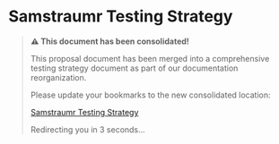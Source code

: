<!--
Copyright (c) 2025 Eric C. Mumford (@heymumford)

This software was developed with analytical assistance from AI tools 
including Claude 3.7 Sonnet, Claude Code, and Google Gemini Deep Research,
which were used as paid services. All intellectual property rights 
remain exclusively with the copyright holder listed above.

Licensed under the Mozilla Public License 2.0
-->


# Samstraumr Testing Strategy

> **⚠️ This document has been consolidated!**
>
> This proposal document has been merged into a comprehensive testing strategy document as part of our documentation reorganization.
>
> Please update your bookmarks to the new consolidated location:
>
> [Samstraumr Testing Strategy](../testing/testing-strategy.md)
>
> Redirecting you in 3 seconds...
